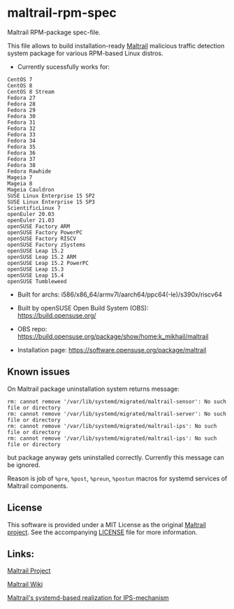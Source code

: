 # maltrail-rpm-spec
Maltrail RPM-package spec-file.

This file allows to build installation-ready [Maltrail](https://github.com/stamparm/maltrail) malicious traffic detection system package for various RPM-based Linux distros.

- Currently sucessfully works for:
```
CentOS 7
CentOS 8
CentOS 8 Stream
Fedora 27
Fedora 28
Fedora 29
Fedora 30
Fedora 31
Fedora 32
Fedora 33
Fedora 34
Fedora 35
Fedora 36
Fedora 37
Fedora 38
Fedora Rawhide
Mageia 7
Mageia 8
Mageia Cauldron
SUSE Linux Enterprise 15 SP2
SUSE Linux Enterprise 15 SP3
ScientificLinux 7
openEuler 20.03
openEuler 21.03
openSUSE Factory ARM
openSUSE Factory PowerPC
openSUSE Factory RISCV
openSUSE Factory zSystems
openSUSE Leap 15.2
openSUSE Leap 15.2 ARM
openSUSE Leap 15.2 PowerPC
openSUSE Leap 15.3
openSUSE Leap 15.4
openSUSE Tumbleweed
```

- Built for archs: i586/x86_64/armv7l/aarch64/ppc64(-le)/s390x/riscv64

- Built by openSUSE Open Build System (OBS): https://build.opensuse.org/

- OBS repo: https://build.opensuse.org/package/show/home:k_mikhail/maltrail

- Installation page: https://software.opensuse.org/package/maltrail

## Known issues

On Maltrail package uninstallation system returns message:
```
rm: cannot remove '/var/lib/systemd/migrated/maltrail-sensor': No such file or directory
rm: cannot remove '/var/lib/systemd/migrated/maltrail-server': No such file or directory
rm: cannot remove '/var/lib/systemd/migrated/maltrail-ips': No such file or directory
rm: cannot remove '/var/lib/systemd/migrated/maltrail-ips': No such file or directory
```
but package anyway gets uninstalled correctly. Currently this message can be ignored.

Reason is job of ```%pre```, ```%post```, ```%preun```, ```%postun``` macros for systemd services of Maltrail components. 

## License

This software is provided under a MIT License as the original [Maltrail project](https://github.com/stamparm/maltrail/blob/master/README.md#license). See the accompanying [LICENSE](https://github.com/stamparm/maltrail/blob/master/LICENSE) file for more information.

## Links:

[Maltrail Project](https://github.com/stamparm/maltrail)

[Maltrail Wiki](https://github.com/stamparm/maltrail/wiki)

[Maltrail's systemd-based realization for IPS-mechanism](https://github.com/MikhailKasimov/systemd-based-maltrail-ips-mechanism)
